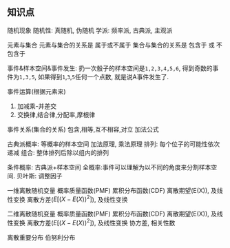## 知识点

随机现象
随机性: 真随机, 伪随机
学派: 频率派, 古典派, 主观派



元素与集合
元素与集合的关系是 属于或不属于
集合与集合的关系是 包含于 或 不包含于


事件&样本空间&事件发生:
扔一次骰子的样本空间是`1,2,3,4,5,6`, 得到奇数的事件为`1,3,5`, 如果得到`1`,`3`,`5`任何一个点数, 就是说A事件发生了.

事件运算(根据元素来)
1. 加减乘-并差交
2. 交换律,结合律,分配率,摩根律

事件关系(集合的关系)
包含,相等,互不相容,对立
加法公式


古典派概率: 等概率的样本空间
加法原理, 乘法原理
排列: 每个位子的可能性依次递减
组合: 整体排列后除以组内的排列

条件概率: 古典派+样本空间
全概率:事件可以理解为以不同的角度来分割样本空间.
贝叶斯: 调整因子



一维离散随机变量
概率质量函数(PMF)
累积分布函数(CDF)
离散期望(E(X)), 及线性变换
离散方差($E[(X-E(X))^2]$), 及线性变换

二维离散随机变量
概率质量函数(PMF)
累积分布函数(CDF)
离散期望(E(X)), 及线性变换
离散方差($E[(X-E(X))^2]$), 及线性变换
协方差, 相关性数

离散重要分布
伯努利分布